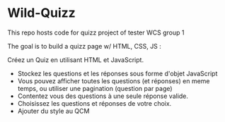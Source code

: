 # Wild-Quizz
This repo hosts code for quizz project of tester WCS group 1

The goal is to build a quizz page w/ HTML, CSS, JS :

Créez un Quiz en utilisant HTML et JavaScript.
- Stockez les questions et les réponses sous forme d'objet JavaScript
- Vous pouvez afficher toutes les questions (et réponses) en meme temps, ou utiliser une pagination (question par page)
- Contentez vous des questions à une seule réponse valide.
- Choisissez les questions et réponses de votre choix.
- Ajouter du style au QCM


